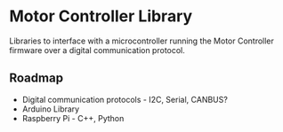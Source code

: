 # Motor Controller Library
Libraries to interface with a microcontroller running the Motor Controller firmware over a digital communication protocol.

## Roadmap
* Digital communication protocols - I2C, Serial, CANBUS?
* Arduino Library
* Raspberry Pi - C++, Python